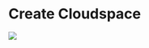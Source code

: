 # Create Cloudspace
![](https://docs.google.com/drawings/d/e/2PACX-1vRt7xSg-_c8ufXr8qDMwgX45VxbvHa6Yb9GQ6H3FJizRpkCpMpDVj9ocOC32rdbxxmvLCj32jF9Lu5T/pub?w=825&h=402)
